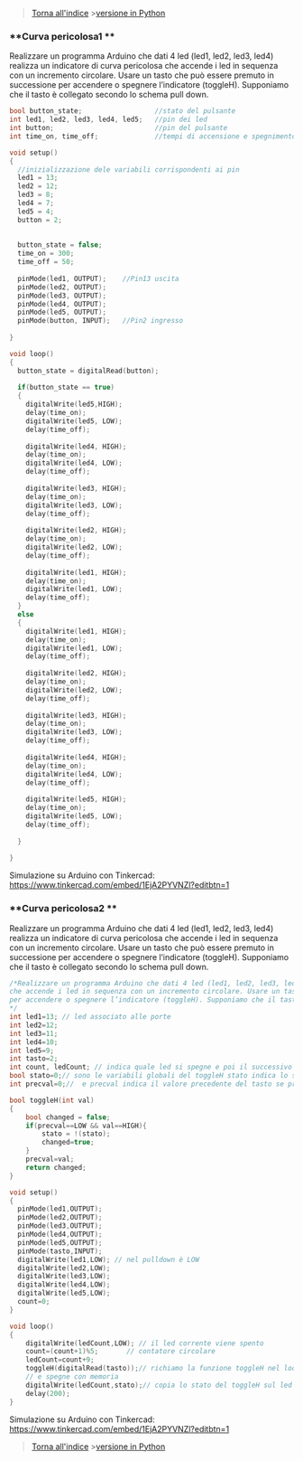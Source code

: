 
>[Torna all'indice](indexpulsanti.md) >[versione in Python](gruppipulsantipy.md)

###  **Curva pericolosa1 **

Realizzare un programma Arduino che dati 4 led (led1, led2, led3, led4) realizza un indicatore di curva pericolosa 
che accende i led in sequenza con un incremento circolare. Usare un tasto che può essere premuto in successione 
per accendere o spegnere l’indicatore (toggleH). Supponiamo che il tasto è collegato secondo lo schema pull down.

```C++
bool button_state; 					//stato del pulsante
int led1, led2, led3, led4, led5;	//pin dei led
int button;							//pin del pulsante
int time_on, time_off;				//tempi di accensione e spegnimento

void setup()
{ 
  //inizializzazione dele variabili corrispondenti ai pin
  led1 = 13;
  led2 = 12;
  led3 = 8;
  led4 = 7;
  led5 = 4;
  button = 2;
  
  
  button_state = false;
  time_on = 300;
  time_off = 50;
  
  pinMode(led1, OUTPUT);	//Pin13 uscita
  pinMode(led2, OUTPUT);
  pinMode(led3, OUTPUT);
  pinMode(led4, OUTPUT);
  pinMode(led5, OUTPUT);
  pinMode(button, INPUT);	//Pin2 ingresso
  
}

void loop()
{
  button_state = digitalRead(button);
  
  if(button_state == true)
  {
  	digitalWrite(led5,HIGH);
  	delay(time_on);
  	digitalWrite(led5, LOW);
  	delay(time_off);
  
  	digitalWrite(led4, HIGH);
  	delay(time_on); 
  	digitalWrite(led4, LOW);
  	delay(time_off);
  
  	digitalWrite(led3, HIGH);
  	delay(time_on); 
  	digitalWrite(led3, LOW);
  	delay(time_off);
  
  	digitalWrite(led2, HIGH);
  	delay(time_on); 
  	digitalWrite(led2, LOW);
  	delay(time_off);
  
  	digitalWrite(led1, HIGH);
  	delay(time_on); 
  	digitalWrite(led1, LOW);
  	delay(time_off);
  }
  else
  {
    digitalWrite(led1, HIGH);
  	delay(time_on); 
  	digitalWrite(led1, LOW);
  	delay(time_off); 
  
  	digitalWrite(led2, HIGH);
  	delay(time_on); 
  	digitalWrite(led2, LOW);
  	delay(time_off);
  
  	digitalWrite(led3, HIGH);
  	delay(time_on); 
  	digitalWrite(led3, LOW);
  	delay(time_off);
  
  	digitalWrite(led4, HIGH);
  	delay(time_on); 
  	digitalWrite(led4, LOW);
  	delay(time_off);
  
  	digitalWrite(led5, HIGH);
  	delay(time_on); 
  	digitalWrite(led5, LOW);
  	delay(time_off);
  
  }
  
}
```

Simulazione su Arduino con Tinkercad: https://www.tinkercad.com/embed/1EjA2PYVNZl?editbtn=1

###  **Curva pericolosa2 **

Realizzare un programma Arduino che dati 4 led (led1, led2, led3, led4) realizza un indicatore di curva pericolosa 
che accende i led in sequenza con un incremento circolare. Usare un tasto che può essere premuto in successione 
per accendere o spegnere l’indicatore (toggleH). Supponiamo che il tasto è collegato secondo lo schema pull down.

```C++
/*Realizzare un programma Arduino che dati 4 led (led1, led2, led3, led4) realizza un indicatore di curva pericolosa 
che accende i led in sequenza con un incremento circolare. Usare un tasto che può essere premuto in successione 
per accendere o spegnere l’indicatore (toggleH). Supponiamo che il tasto è collegato secondo lo schema pull down.
*/
int led1=13; // led associato alle porte
int led2=12;
int led3=11;
int led4=10;
int led5=9;
int tasto=2;
int count, ledCount; // indica quale led si spegne e poi il successivo che si accende quando lo incrementiamo
bool stato=0;// sono le variabili globali del toggleH stato indica lo stato del toggleH se acceso o spento che poi viene copiato sul led con digitalwrite
int precval=0;//  e precval indica il valore precedente del tasto se premuto è 1 altrimenti 0

bool toggleH(int val)
{
	bool changed = false;
	if(precval==LOW && val==HIGH){
		stato = !(stato);
		changed=true;
	}
	precval=val;
	return changed;
}

void setup() 
{ 
  pinMode(led1,OUTPUT);
  pinMode(led2,OUTPUT);
  pinMode(led3,OUTPUT);
  pinMode(led4,OUTPUT);
  pinMode(led5,OUTPUT);
  pinMode(tasto,INPUT);
  digitalWrite(led1,LOW); // nel pulldown è LOW
  digitalWrite(led2,LOW);
  digitalWrite(led3,LOW);
  digitalWrite(led4,LOW);  
  digitalWrite(led5,LOW); 
  count=0;
}

void loop() 
{
	digitalWrite(ledCount,LOW); // il led corrente viene spento
	count=(count+1)%5; 		 // contatore circolare
	ledCount=count+9;
	toggleH(digitalRead(tasto));// richiamo la funzione toggleH nel loop, essa serve per fare il pulsante toggleH che accende 
	// e spegne con memoria
	digitalWrite(ledCount,stato);// copia lo stato del toggleH sul led successivo
	delay(200);
}
```

Simulazione su Arduino con Tinkercad: https://www.tinkercad.com/embed/1EjA2PYVNZl?editbtn=1

>[Torna all'indice](indexpulsanti.md) >[versione in Python](gruppipulsantipy.md)
